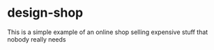 # design-shop

This is a simple example of an online shop selling expensive stuff that nobody really needs
